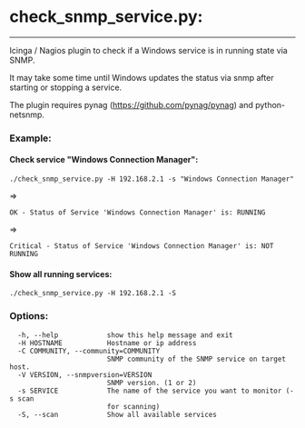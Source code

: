 # check_snmp_service.py:
---

Icinga / Nagios plugin to check if a Windows service is in running state via SNMP.

It may take some time until Windows updates the status via snmp after starting or stopping a service.

The plugin requires pynag (https://github.com/pynag/pynag) and python-netsnmp.

### Example:

#### Check service "Windows Connection Manager":   
    
    ./check_snmp_service.py -H 192.168.2.1 -s "Windows Connection Manager"

=>

    OK - Status of Service 'Windows Connection Manager' is: RUNNING

=>

    Critical - Status of Service 'Windows Connection Manager' is: NOT RUNNING

#### Show all running services:

    ./check_snmp_service.py -H 192.168.2.1 -S

### Options:

```
  -h, --help            show this help message and exit
  -H HOSTNAME           Hostname or ip address
  -C COMMUNITY, --community=COMMUNITY
                        SNMP community of the SNMP service on target host.
  -V VERSION, --snmpversion=VERSION
                        SNMP version. (1 or 2)
  -s SERVICE            The name of the service you want to monitor (-s scan
                        for scanning)
  -S, --scan            Show all available services
```